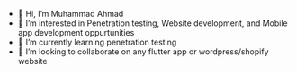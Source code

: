 - 👋 Hi, I’m Muhammad Ahmad
- 👀 I’m interested in Penetration testing, Website development, and Mobile app development oppurtunities
- 🌱 I’m currently learning penetration testing
- 💞️ I’m looking to collaborate on any flutter app or wordpress/shopify website 

<!---
ahmadzahid7825/ahmadzahid7825 is a ✨ special ✨ repository because its `README.md` (this file) appears on your GitHub profile.
You can click the Preview link to take a look at your changes.
--->
